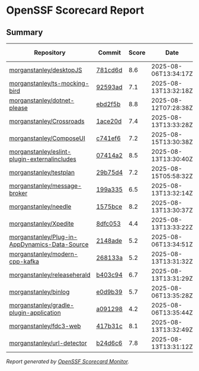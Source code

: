 # OpenSSF Scorecard Report

## Summary

| Repository | Commit | Score | Date | Score Delta | Report | StepSecurity |
| -- | -- | -- | -- | -- | -- | -- |
| [morganstanley/desktopJS](https://github.com/morganstanley/desktopJS) | [781cd6d](https://github.com/morganstanley/desktopJS/commit/781cd6d0919b2d94b442e3ba8e4c5b47e3d66ffb) | 8.6 | 2025-08-06T13:34:17Z | 0 / [Details](https://ossf.github.io/scorecard-visualizer/#/projects/github.com/morganstanley/desktopJS/compare/781cd6d0919b2d94b442e3ba8e4c5b47e3d66ffb/781cd6d0919b2d94b442e3ba8e4c5b47e3d66ffb) | [View](https://ossf.github.io/scorecard-visualizer/#/projects/github.com/morganstanley/desktopJS/commit/781cd6d0919b2d94b442e3ba8e4c5b47e3d66ffb) | [Fix it](https://app.stepsecurity.io/securerepo?repo=morganstanley/desktopJS) |
| [morganstanley/ts-mocking-bird](https://github.com/morganstanley/ts-mocking-bird) | [92593ad](https://github.com/morganstanley/ts-mocking-bird/commit/92593ad61da443f3de55d2b7ad2d7733f1bd5e33) | 7.1 | 2025-08-13T13:32:18Z | -0.9 / [Details](https://ossf.github.io/scorecard-visualizer/#/projects/github.com/morganstanley/ts-mocking-bird/compare/23431109cb2d52dc0c48b17191e547401a47b8da/92593ad61da443f3de55d2b7ad2d7733f1bd5e33) | [View](https://ossf.github.io/scorecard-visualizer/#/projects/github.com/morganstanley/ts-mocking-bird/commit/92593ad61da443f3de55d2b7ad2d7733f1bd5e33) | [Fix it](https://app.stepsecurity.io/securerepo?repo=morganstanley/ts-mocking-bird) |
| [morganstanley/dotnet-please](https://github.com/morganstanley/dotnet-please) | [ebd2f5b](https://github.com/morganstanley/dotnet-please/commit/ebd2f5bb71f332bc1c07c6ed6b2414d428fe12fe) | 8.8 | 2025-08-12T07:28:38Z | 0 / [Details](https://ossf.github.io/scorecard-visualizer/#/projects/github.com/morganstanley/dotnet-please/compare/563921e25d0267c08420e2143fb950e2c27ca2a1/ebd2f5bb71f332bc1c07c6ed6b2414d428fe12fe) | [View](https://ossf.github.io/scorecard-visualizer/#/projects/github.com/morganstanley/dotnet-please/commit/ebd2f5bb71f332bc1c07c6ed6b2414d428fe12fe) | [Fix it](https://app.stepsecurity.io/securerepo?repo=morganstanley/dotnet-please) |
| [morganstanley/Crossroads](https://github.com/morganstanley/Crossroads) | [1ace20d](https://github.com/morganstanley/Crossroads/commit/1ace20d9805dbeac469461072a447ca50dab2fc9) | 7.4 | 2025-08-13T13:33:28Z | -0.1 / [Details](https://ossf.github.io/scorecard-visualizer/#/projects/github.com/morganstanley/Crossroads/compare/fa80e64cfb8281ce9de5789e775fb0b7f838c6e6/1ace20d9805dbeac469461072a447ca50dab2fc9) | [View](https://ossf.github.io/scorecard-visualizer/#/projects/github.com/morganstanley/Crossroads/commit/1ace20d9805dbeac469461072a447ca50dab2fc9) | [Fix it](https://app.stepsecurity.io/securerepo?repo=morganstanley/Crossroads) |
| [morganstanley/ComposeUI](https://github.com/morganstanley/ComposeUI) | [c741ef6](https://github.com/morganstanley/ComposeUI/commit/c741ef65ef462da98112f799bb5600867cd2cd87) | 7.2 | 2025-08-15T13:30:38Z | 0 / [Details](https://ossf.github.io/scorecard-visualizer/#/projects/github.com/morganstanley/ComposeUI/compare/108fabbdbacd47357611e17318fd1c8678fd2043/c741ef65ef462da98112f799bb5600867cd2cd87) | [View](https://ossf.github.io/scorecard-visualizer/#/projects/github.com/morganstanley/ComposeUI/commit/c741ef65ef462da98112f799bb5600867cd2cd87) | [Fix it](https://app.stepsecurity.io/securerepo?repo=morganstanley/ComposeUI) |
| [morganstanley/eslint-plugin-externalincludes](https://github.com/morganstanley/eslint-plugin-externalincludes) | [07414a2](https://github.com/morganstanley/eslint-plugin-externalincludes/commit/07414a2fdcc5790f2b2e44ec2f6367e4171ed96f) | 8.5 | 2025-08-13T13:30:40Z | -0.9 / [Details](https://ossf.github.io/scorecard-visualizer/#/projects/github.com/morganstanley/eslint-plugin-externalincludes/compare/d667f72983ae08381611bddf19722f4a68ca5a9e/07414a2fdcc5790f2b2e44ec2f6367e4171ed96f) | [View](https://ossf.github.io/scorecard-visualizer/#/projects/github.com/morganstanley/eslint-plugin-externalincludes/commit/07414a2fdcc5790f2b2e44ec2f6367e4171ed96f) | [Fix it](https://app.stepsecurity.io/securerepo?repo=morganstanley/eslint-plugin-externalincludes) |
| [morganstanley/testplan](https://github.com/morganstanley/testplan) | [29b75d4](https://github.com/morganstanley/testplan/commit/29b75d47cbf19994c321a522edd40cf3a54c3869) | 7.2 | 2025-08-15T05:58:32Z | 0 / [Details](https://ossf.github.io/scorecard-visualizer/#/projects/github.com/morganstanley/testplan/compare/3cc7053f5db954661cca3c4bbc954d11402c1db7/29b75d47cbf19994c321a522edd40cf3a54c3869) | [View](https://ossf.github.io/scorecard-visualizer/#/projects/github.com/morganstanley/testplan/commit/29b75d47cbf19994c321a522edd40cf3a54c3869) | [Fix it](https://app.stepsecurity.io/securerepo?repo=morganstanley/testplan) |
| [morganstanley/message-broker](https://github.com/morganstanley/message-broker) | [199a335](https://github.com/morganstanley/message-broker/commit/199a335c72f418e48713f8fa42336ee84ab6c64b) | 6.5 | 2025-08-13T13:32:14Z | -0.5 / [Details](https://ossf.github.io/scorecard-visualizer/#/projects/github.com/morganstanley/message-broker/compare/199a335c72f418e48713f8fa42336ee84ab6c64b/199a335c72f418e48713f8fa42336ee84ab6c64b) | [View](https://ossf.github.io/scorecard-visualizer/#/projects/github.com/morganstanley/message-broker/commit/199a335c72f418e48713f8fa42336ee84ab6c64b) | [Fix it](https://app.stepsecurity.io/securerepo?repo=morganstanley/message-broker) |
| [morganstanley/needle](https://github.com/morganstanley/needle) | [1575bce](https://github.com/morganstanley/needle/commit/1575bce557ebad64c2ce862c4a330ef3633ce20a) | 8.2 | 2025-08-13T13:30:37Z | -0.2 / [Details](https://ossf.github.io/scorecard-visualizer/#/projects/github.com/morganstanley/needle/compare/c45933cb22d084a0b8c7a39548e0a3d2144418ed/1575bce557ebad64c2ce862c4a330ef3633ce20a) | [View](https://ossf.github.io/scorecard-visualizer/#/projects/github.com/morganstanley/needle/commit/1575bce557ebad64c2ce862c4a330ef3633ce20a) | [Fix it](https://app.stepsecurity.io/securerepo?repo=morganstanley/needle) |
| [morganstanley/Xpedite](https://github.com/morganstanley/Xpedite) | [8dfc053](https://github.com/morganstanley/Xpedite/commit/8dfc05354511cadba63ce085c23868df6c0c7cf6) | 4.4 | 2025-08-13T13:33:22Z | 0.1 / [Details](https://ossf.github.io/scorecard-visualizer/#/projects/github.com/morganstanley/Xpedite/compare/8dfc05354511cadba63ce085c23868df6c0c7cf6/8dfc05354511cadba63ce085c23868df6c0c7cf6) | [View](https://ossf.github.io/scorecard-visualizer/#/projects/github.com/morganstanley/Xpedite/commit/8dfc05354511cadba63ce085c23868df6c0c7cf6) | [Fix it](https://app.stepsecurity.io/securerepo?repo=morganstanley/Xpedite) |
| [morganstanley/Plug-in-AppDynamics-Data-Source](https://github.com/morganstanley/Plug-in-AppDynamics-Data-Source) | [2148ade](https://github.com/morganstanley/Plug-in-AppDynamics-Data-Source/commit/2148ade5c3d6070271c9eff6c40388bdb728c580) | 5.2 | 2025-08-06T13:34:51Z | 0 / [Details](https://ossf.github.io/scorecard-visualizer/#/projects/github.com/morganstanley/Plug-in-AppDynamics-Data-Source/compare/2148ade5c3d6070271c9eff6c40388bdb728c580/2148ade5c3d6070271c9eff6c40388bdb728c580) | [View](https://ossf.github.io/scorecard-visualizer/#/projects/github.com/morganstanley/Plug-in-AppDynamics-Data-Source/commit/2148ade5c3d6070271c9eff6c40388bdb728c580) | [Fix it](https://app.stepsecurity.io/securerepo?repo=morganstanley/Plug-in-AppDynamics-Data-Source) |
| [morganstanley/modern-cpp-kafka](https://github.com/morganstanley/modern-cpp-kafka) | [268133a](https://github.com/morganstanley/modern-cpp-kafka/commit/268133a9ca54b4c4d2f871d154245b314917c33f) | 5.2 | 2025-08-13T13:31:32Z | 0.4 / [Details](https://ossf.github.io/scorecard-visualizer/#/projects/github.com/morganstanley/modern-cpp-kafka/compare/268133a9ca54b4c4d2f871d154245b314917c33f/268133a9ca54b4c4d2f871d154245b314917c33f) | [View](https://ossf.github.io/scorecard-visualizer/#/projects/github.com/morganstanley/modern-cpp-kafka/commit/268133a9ca54b4c4d2f871d154245b314917c33f) | [Fix it](https://app.stepsecurity.io/securerepo?repo=morganstanley/modern-cpp-kafka) |
| [morganstanley/releaseherald](https://github.com/morganstanley/releaseherald) | [b403c94](https://github.com/morganstanley/releaseherald/commit/b403c944bb6136d666b0f0cb965d76bcbabaf317) | 6.7 | 2025-08-13T13:31:29Z | -0.2 / [Details](https://ossf.github.io/scorecard-visualizer/#/projects/github.com/morganstanley/releaseherald/compare/b403c944bb6136d666b0f0cb965d76bcbabaf317/b403c944bb6136d666b0f0cb965d76bcbabaf317) | [View](https://ossf.github.io/scorecard-visualizer/#/projects/github.com/morganstanley/releaseherald/commit/b403c944bb6136d666b0f0cb965d76bcbabaf317) | [Fix it](https://app.stepsecurity.io/securerepo?repo=morganstanley/releaseherald) |
| [morganstanley/binlog](https://github.com/morganstanley/binlog) | [e0d9b39](https://github.com/morganstanley/binlog/commit/e0d9b394d16b692f552a87b4e80faaeb84129ccc) | 5.7 | 2025-08-06T13:35:28Z | 0 / [Details](https://ossf.github.io/scorecard-visualizer/#/projects/github.com/morganstanley/binlog/compare/e0d9b394d16b692f552a87b4e80faaeb84129ccc/e0d9b394d16b692f552a87b4e80faaeb84129ccc) | [View](https://ossf.github.io/scorecard-visualizer/#/projects/github.com/morganstanley/binlog/commit/e0d9b394d16b692f552a87b4e80faaeb84129ccc) | [Fix it](https://app.stepsecurity.io/securerepo?repo=morganstanley/binlog) |
| [morganstanley/gradle-plugin-application](https://github.com/morganstanley/gradle-plugin-application) | [a091298](https://github.com/morganstanley/gradle-plugin-application/commit/a091298cb041a84196f9babc4377f31b37ea5581) | 4.2 | 2025-08-06T13:35:44Z | 0 / [Details](https://ossf.github.io/scorecard-visualizer/#/projects/github.com/morganstanley/gradle-plugin-application/compare/a091298cb041a84196f9babc4377f31b37ea5581/a091298cb041a84196f9babc4377f31b37ea5581) | [View](https://ossf.github.io/scorecard-visualizer/#/projects/github.com/morganstanley/gradle-plugin-application/commit/a091298cb041a84196f9babc4377f31b37ea5581) | [Fix it](https://app.stepsecurity.io/securerepo?repo=morganstanley/gradle-plugin-application) |
| [morganstanley/fdc3-web](https://github.com/morganstanley/fdc3-web) | [417b31c](https://github.com/morganstanley/fdc3-web/commit/417b31c9bd0a6e357d30b33e2eaaf2565ee73aad) | 8.1 | 2025-08-13T13:32:49Z | -0.7 / [Details](https://ossf.github.io/scorecard-visualizer/#/projects/github.com/morganstanley/fdc3-web/compare/e520969482fbc1b1d396d8bd4e7806e8e6ab8d1d/417b31c9bd0a6e357d30b33e2eaaf2565ee73aad) | [View](https://ossf.github.io/scorecard-visualizer/#/projects/github.com/morganstanley/fdc3-web/commit/417b31c9bd0a6e357d30b33e2eaaf2565ee73aad) | [Fix it](https://app.stepsecurity.io/securerepo?repo=morganstanley/fdc3-web) |
| [morganstanley/url-detector](https://github.com/morganstanley/url-detector) | [b24d6c6](https://github.com/morganstanley/url-detector/commit/b24d6c63748633efbc5141f28dc8eac1d898f44f) | 7.8 | 2025-08-13T13:31:12Z | -0.3 / [Details](https://ossf.github.io/scorecard-visualizer/#/projects/github.com/morganstanley/url-detector/compare/b24d6c63748633efbc5141f28dc8eac1d898f44f/b24d6c63748633efbc5141f28dc8eac1d898f44f) | [View](https://ossf.github.io/scorecard-visualizer/#/projects/github.com/morganstanley/url-detector/commit/b24d6c63748633efbc5141f28dc8eac1d898f44f) | [Fix it](https://app.stepsecurity.io/securerepo?repo=morganstanley/url-detector) |

_Report generated by [OpenSSF Scorecard Monitor](https://github.com/ossf/scorecard-monitor)._
